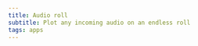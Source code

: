 ```yaml
---
title: Audio roll
subtitle: Plot any incoming audio on an endless roll
tags: apps
---
```

<client-only>
  <audio-roll />
</client-only>
